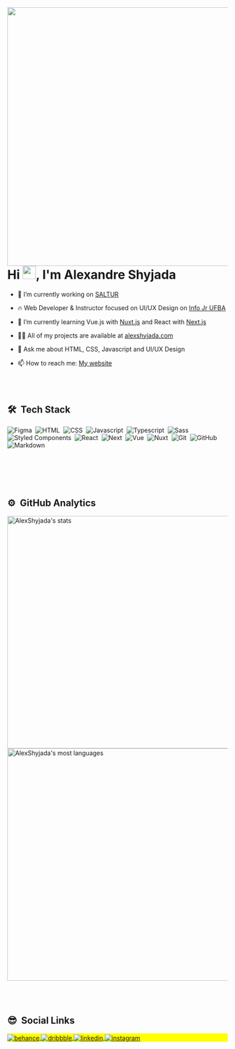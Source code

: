<img align="right" height="590em" src="https://raw.githubusercontent.com/gist/AlexShyjada/a4d7c9180c18fdde7ed6e6eaa8d2d2bb/raw/c86fef4cc2de271d75db261901dbfb9c96a51284/githubcard.svg"/>
<h1 align="left">Hi <img src="https://raw.githubusercontent.com/kaueMarques/kaueMarques/master/hi.gif" width="30px">, I'm Alexandre Shyjada</h1>

- 🔭 I’m currently working on [SALTUR](http://saltur.salvador.ba.gov.br/)

- 🔥 Web Developer & Instructor focused on UI/UX Design on [Info Jr UFBA](http://site.infojr.com.br/)
 
- 🌱 I’m currently learning Vue.js with [Nuxt.js](https://nuxtjs.org/) and React with [Next.js](https://nextjs.org/)
 
- 👨‍💻 All of my projects are available at [alexshyjada.com](https://www.alexshyjada.com/)
 
- 💬 Ask me about HTML, CSS, Javascript and UI/UX Design

- 📫 How to reach me: [My website](https://www.alexshyjada.com/#contact)

<br><br>

## 🛠 &nbsp;Tech Stack

![Figma](https://img.shields.io/badge/-Figma-05122A?style=flat&logo=figma)&nbsp;
![HTML](https://img.shields.io/badge/-HTML-05122A?style=flat&logo=HTML5)&nbsp;
![CSS](https://img.shields.io/badge/-CSS-05122A?style=flat&logo=CSS3&logoColor=1572B6)&nbsp;
![Javascript](https://img.shields.io/badge/-JavaScript-05122A?style=flat&logo=javascript)&nbsp;
![Typescript](https://img.shields.io/badge/-Typescript-05122A?style=flat&logo=typescript)&nbsp;
![Sass](https://img.shields.io/badge/-Sass-05122A?style=flat&logo=sass)&nbsp;
![Styled Components](https://img.shields.io/badge/-Styled%20Components-05122A?style=flat&logo=styledcomponents)&nbsp;
![React](https://img.shields.io/badge/-React-05122A?style=flat&logo=react)&nbsp;
![Next](https://img.shields.io/badge/-Next-05122A?style=flat&logo=next.js)&nbsp;
![Vue](https://img.shields.io/badge/-Vue-05122A?style=flat&logo=vue.js)&nbsp;
![Nuxt](https://img.shields.io/badge/-Nuxt-05122A?style=flat&logo=nuxt.js)&nbsp;
![Git](https://img.shields.io/badge/-Git-05122A?style=flat&logo=git)&nbsp;
![GitHub](https://img.shields.io/badge/-GitHub-05122A?style=flat&logo=github)&nbsp;
![Markdown](https://img.shields.io/badge/-Markdown-05122A?style=flat&logo=markdown)&nbsp;

<br><br><br><br>

## ⚙️ &nbsp;GitHub Analytics

<p align="left">
<img width="530em" src="https://github-readme-stats.vercel.app/api?username=AlexShyjada&show_icons=true&theme=algolia" alt="AlexShyjada's stats"/>
<img width="530em" src="https://github-readme-stats.vercel.app/api/top-langs/?username=AlexShyjada&layout=compact&theme=algolia" alt="AlexShyjada's most languages"/>
</p>

<br><br>

## 😎 &nbsp;Social Links

<p align="left" style="background:yellow">
 
 <a href="https://www.behance.net/alexshyjada" target="_blank">
  <img align="center" src="https://img.shields.io/badge/-Behance-05122A?style=flat&logo=behance" alt="behance"/>
</a>
 
<a href="https://dribbble.com/AlexShyjada" target="_blank">
  <img align="center" src="https://img.shields.io/badge/-Dribbble-05122A?style=flat&logo=dribbble" alt="dribbble"/>
</a>

<a href="https://www.linkedin.com/in/alexshyjada/" target="_blank">
  <img align="center" src="https://img.shields.io/badge/-maykbrito-05122A?style=flat&logo=linkedin" alt="linkedin"/>
</a>
 
<a href="https://www.instagram.com/alexshyjada/" target="_blank">
 <img align="center" src="https://img.shields.io/badge/-maykbrito-05122A?style=flat&logo=instagram" alt="instagram"/>
</a>

</p>
